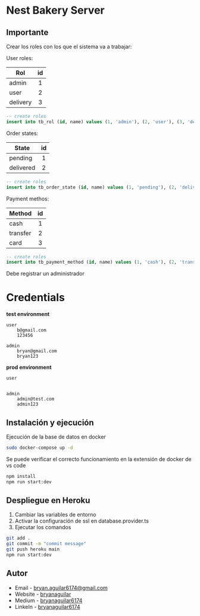 # Nest Bakery Server

## Importante

Crear los roles con los que el sistema va a trabajar:

User roles:

| Rol   |      id      |
|----------|:-------------:|
| admin |  1 |
| user |    2   |
| delivery | 3 |

```sql
-- create roles
insert into tb_rol (id, name) values (1, 'admin'), (2, 'user'), (3, 'delivery');
```

Order states:

| State   |      id      |
|----------|:-------------:|
| pending |  1 |
| delivered |    2   |

```sql
-- create roles
insert into tb_order_state (id, name) values (1, 'pending'), (2, 'delivered');
```

Payment methos:

| Method   |      id      |
|----------|:-------------:|
| cash |  1 |
| transfer |    2   |
| card | 3 |

```sql
-- create roles
insert into tb_payment_method (id, name) values (1, 'cash'), (2, 'transfer'), (3, 'card');
```

Debe registrar un administrador

# Credentials

__test environment__

```
user
    b@gmail.com
    123456

admin
    bryan@gmail.com
    bryan123
```

__prod environment__

```
user


admin
    admin@test.com
    admin123
```

## Instalación y ejecución

Ejecución de la base de datos en docker

```bash
sudo docker-compose up -d
```

Se puede verificar el correcto funcionamiento en la extensión de docker de vs code

```bash
npm install
npm run start:dev
```

## Despliegue en Heroku

1. Cambiar las variables de entorno
2. Activar la configuración de ssl en database.provider.ts
3. Ejecutar los comandos

```bash
git add .
git commit -m "commit message"
git push heroku main
npm run start:dev
```

## Autor

- Email - [bryan.aguilar6174@gmail.com](mailto:bryan.aguilar6174@gmail.com)
- Website - [bryanaguilar](https://bryan-aguilar.com/)
- Medium - [bryanaguilar6174](https://bryanaguilar6174.medium.com/)
- LinkeIn - [bryanaguilar6174](https://www.linkedin.com/in/bryanaguilar6174)
